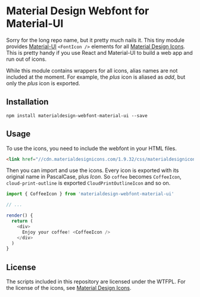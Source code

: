 # Material Design Webfont for Material-UI

Sorry for the long repo name, but it pretty much nails it. This tiny module
provides [Material-UI][material-ui] `<FontIcon />` elements for all
[Material Design Icons][md-icons]. This is pretty handy if you use React and Material-UI
to build a web app and run out of icons.

While this module contains wrappers for all icons, alias names are not included
at the moment. For example, the _plus_ icon is aliased as _add_, but only the _plus_ icon
is exported.

[material-ui]: http://www.material-ui.com/
[md-icons]: https://materialdesignicons.com/

## Installation
```shell
npm install materialdesign-webfont-material-ui --save
```

## Usage

To use the icons, you need to include the webfont in your HTML files.

```html
<link href="//cdn.materialdesignicons.com/1.9.32/css/materialdesignicons.min.css" media="all" rel="stylesheet" type="text/css" />
```

Then you can import and use the icons. Every icon is exported with its
original name in PascalCase, plus _Icon_. So `coffee` becomes `CoffeeIcon`,
`cloud-print-outline` is exported `CloudPrintOutlineIcon` and so on.

```js
import { CoffeeIcon } from 'materialdesign-webfont-material-ui'

// ...

render() {
  return (
    <div>
      Enjoy your coffee! <CoffeeIcon />
    </div>
  )
}
```

## License

The scripts included in this repository are licensed under the WTFPL. For the license
of the icons, see [Material Design Icons][md-icons].
